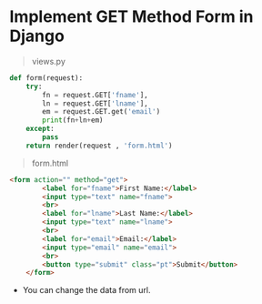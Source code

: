 # Implement GET Method Form in Django

> views.py
```python
def form(request):
    try:
        fn = request.GET['fname'],
        ln = request.GET['lname'],
        em = request.GET.get('email')
        print(fn+ln+em)
    except:
        pass
    return render(request , 'form.html')
```

> form.html

```html
<form action="" method="get">
        <label for="fname">First Name:</label>
        <input type="text" name="fname">
        <br>
        <label for="lname">Last Name:</label>
        <input type="text" name="lname">
        <br>
        <label for="email">Email:</label>
        <input type="email" name="email">
        <br>
        <button type="submit" class="pt">Submit</button>
    </form>
```

-  You can change the data from url.